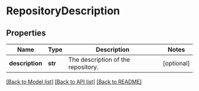 # RepositoryDescription

## Properties
Name | Type | Description | Notes
------------ | ------------- | ------------- | -------------
**description** | **str** | The description of the repository. | [optional] 

[[Back to Model list]](../README.md#documentation-for-models) [[Back to API list]](../README.md#documentation-for-api-endpoints) [[Back to README]](../README.md)

